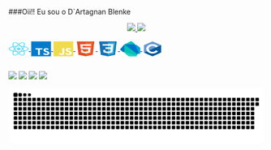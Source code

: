 ###Oii!! Eu sou o D`Artagnan Blenke

<div align="center">
  <a href="https://github.com/DartaBlenke">
  <img height="180em" src="https://github-readme-stats.vercel.app/api?username=DartaBlenke&show_icons=true&theme=omni&include_all_commits=true&count_private=true"/>
  <img height="180em" src="https://github-readme-stats.vercel.app/api/top-langs/?username=DartaBlenke&layout=compact&langs_count=7&theme=omni"/>
</div>

<div style="display: inline_block"><br>
  <img align="center" alt="React" height="30" width="40" src="https://raw.githubusercontent.com/devicons/devicon/master/icons/react/react-original.svg">
  <img align="center" alt="Ts" height="30" width="40" src="https://raw.githubusercontent.com/devicons/devicon/master/icons/typescript/typescript-plain.svg">
  <img align="center" alt="Js" height="30" width="40" src="https://raw.githubusercontent.com/devicons/devicon/master/icons/javascript/javascript-plain.svg">
  <img align="center" alt="HTML" height="30" width="40" src="https://raw.githubusercontent.com/devicons/devicon/master/icons/html5/html5-original.svg">
  <img align="center" alt="CSS" height="30" width="40" src="https://raw.githubusercontent.com/devicons/devicon/master/icons/css3/css3-original.svg">
  <img align="center" alt="CSS" height="30" width="40" src="https://raw.githubusercontent.com/devicons/devicon/master/icons/dart/dart-original.svg">
  <img align="center" alt="CSS" height="30" width="40" src="https://raw.githubusercontent.com/devicons/devicon/master/icons/c/c-original.svg">
</div>

##

<div>
  <a href="https://www.youtube.com/channel/UCCbUjtJny8qlj71PnR0L8FQ" target="_blank"><img src="https://img.shields.io/badge/YouTube-FF0000?style=for-the-badge&logo=youtube&logoColor=white" target="_blank"></a>
  <a href="https://www.instagram.com/blenke.darta/" target="_blank"><img src="https://img.shields.io/badge/-Instagram-%23E4405F?style=for-the-badge&logo=instagram&logoColor=white" target="_blank"></a>
  <a href = "mailto:dartagnan.blenke17@gmail.com"><img src="https://img.shields.io/badge/-Gmail-%23333?style=for-the-badge&logo=gmail&logoColor=white" target="_blank"></a>
  <a href="https://www.linkedin.com/in/d-%CC%81artagnan-blenke-1a364a1a1/" target="_blank"><img src="https://img.shields.io/badge/-LinkedIn-%230077B5?style=for-the-badge&logo=linkedin&logoColor=white" target="_blank"></a>
</div>

  ![Snake animation](https://github.com/DartaBlenke/DartaBlenke/blob/output/github-contribution-grid-snake.svg)
